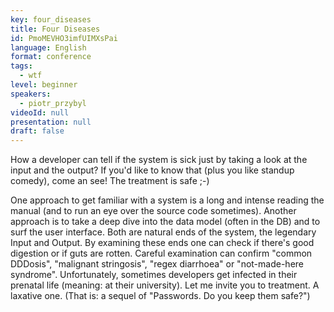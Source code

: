 ```yaml
---
key: four_diseases
title: Four Diseases
id: PmoMEVHO3imfUIMXsPai
language: English
format: conference
tags:
  - wtf
level: beginner
speakers:
  - piotr_przybyl
videoId: null
presentation: null
draft: false
---
```

How a developer can tell if the system is sick just by taking a look at the input and the output? If you'd like to know that (plus you like standup comedy), come an see! The treatment is safe ;-)

One approach to get familiar with a system is a long and intense reading the manual (and to run an eye over the source code sometimes). Another approach is to take a deep dive into the data model (often in the DB) and to surf the user interface. Both are natural ends of the system, the legendary Input and Output. By examining these ends one can check if there's good digestion or if guts are rotten. Careful examination can confirm "common DDDosis", "malignant stringosis", "regex diarrhoea" or "not-made-here syndrome".
Unfortunately, sometimes developers get infected in their prenatal life (meaning: at their university). Let me invite you to treatment. A laxative one. (That is: a sequel of "Passwords. Do you keep them safe?")